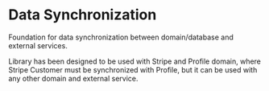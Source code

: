 # Data Synchronization

Foundation for data synchronization between domain/database and external services.

Library has been designed to be used with Stripe and Profile domain, where Stripe Customer must be synchronized with
Profile, but it can be used with any other domain and external service.